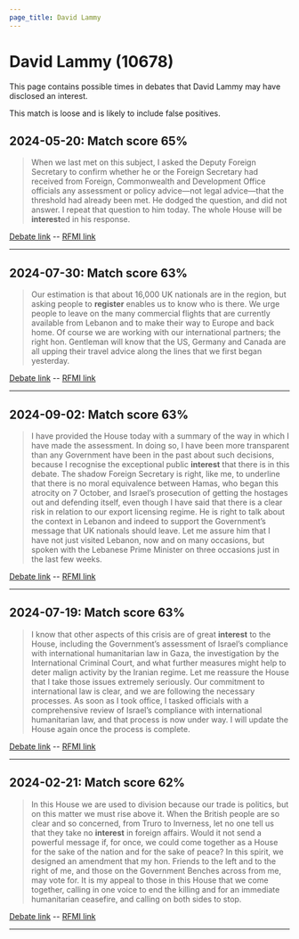 ```yaml
---
page_title: David Lammy
---
```


# David Lammy  (10678)

This page contains possible times in debates that David Lammy may have disclosed an interest.

This match is loose and is likely to include false positives. 



## 2024-05-20: Match score 65%

>When we last met on this subject, I asked the Deputy Foreign Secretary to confirm whether he or the Foreign Secretary had received from Foreign, Commonwealth and Development Office officials any assessment or policy advice—not legal advice—that the threshold had already been met. He dodged the question, and did not answer. I repeat that question to him today. The whole House will be **interest**ed in his response.

[Debate link](https://www.theyworkforyou.com/debates/?id=2024-05-20a.647.0)  --  [RFMI link](https://www.theyworkforyou.com/mp/10678/register)


---



## 2024-07-30: Match score 63%

>Our estimation is that about 16,000 UK nationals are in the region, but asking people to **register** enables us to know who is there. We urge people to leave on the many commercial flights that are currently available from Lebanon and to make their way to Europe and back home. Of course we are working with our international partners; the right hon. Gentleman will know that the US, Germany and Canada are all upping their travel advice along the lines that we first began yesterday.

[Debate link](https://www.theyworkforyou.com/debates/?id=2024-07-30c.1204.0)  --  [RFMI link](https://www.theyworkforyou.com/mp/10678/register)


---



## 2024-09-02: Match score 63%

>I have provided the House today with a summary of the way in which I have made the assessment. In doing so, I have been more transparent than any Government have been in the past about such decisions, because I recognise the exceptional public **interest** that there is in this debate. The shadow Foreign Secretary is right, like me, to underline that there is no moral equivalence between Hamas, who began this atrocity on 7 October, and Israel’s prosecution of getting the hostages out and defending itself, even though I have said that there is a clear risk in relation to our export licensing regime. He is right to talk about the context in Lebanon and indeed to support the Government’s message that UK nationals should leave. Let me assure him that I have not just visited Lebanon, now and on many occasions, but spoken with the Lebanese Prime Minister on three occasions just in the last few weeks.

[Debate link](https://www.theyworkforyou.com/debates/?id=2024-09-02a.41.0)  --  [RFMI link](https://www.theyworkforyou.com/mp/10678/register)


---



## 2024-07-19: Match score 63%

>I know that other aspects of this crisis are of great **interest** to the House, including the Government’s assessment of Israel’s compliance with international humanitarian law in Gaza, the investigation by the International Criminal Court, and what further measures might help to deter malign activity by the Iranian regime. Let me reassure the House that I take those issues extremely seriously. Our commitment to international law is clear, and we are following the necessary processes. As soon as I took office, I tasked officials with a comprehensive review of Israel’s compliance with international humanitarian law, and that process is now under way. I will update the House again once the process is complete.

[Debate link](https://www.theyworkforyou.com/debates/?id=2024-07-19b.300.1)  --  [RFMI link](https://www.theyworkforyou.com/mp/10678/register)


---



## 2024-02-21: Match score 62%

>In this House we are used to division because our trade is politics, but on this matter we must rise above it. When the British people are so clear and so concerned, from Truro to Inverness, let no one tell us that they take no **interest** in foreign affairs. Would it not send a powerful message if, for once, we could come together as a House for the sake of the nation and for the sake of peace? In this spirit, we designed an amendment that my hon. Friends to the left and to the right of me, and those on the Government Benches across from me, may vote for. It is my appeal to those in this House that we come together, calling in one voice to end the killing and for an immediate humanitarian ceasefire, and calling on both sides to stop.

[Debate link](https://www.theyworkforyou.com/debates/?id=2024-02-21c.736.5)  --  [RFMI link](https://www.theyworkforyou.com/mp/10678/register)


---

